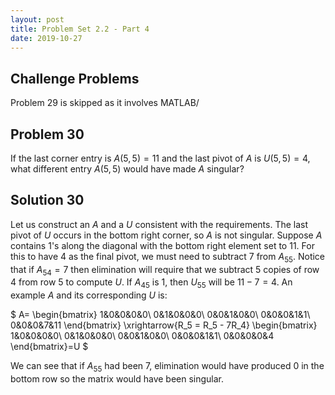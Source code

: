 ```yaml
---
layout: post
title: Problem Set 2.2 - Part 4
date: 2019-10-27
---
```

## Challenge Problems

Problem 29 is skipped as it involves MATLAB/

## Problem 30
If the last corner entry is $A(5,5) = 11$ and the last pivot of $A$ is
$U(5,5)=4$, what different entry $A(5,5)$ would have made $A$ singular?

## Solution 30
Let us construct an $A$ and a $U$ consistent with the requirements. The last
pivot of $U$ occurs in the bottom right corner, so $A$ is not singular. Suppose
$A$ contains $1$'s along the diagonal with the bottom right element set to $11$.
For this to have $4$ as the final pivot, we must need to subtract $7$
from $A_{55}$. Notice that if $A_{54} = 7$ then elimination will require that we
subtract 5 copies of row 4 from row 5 to compute $U$. If $A_{45}$ is 1, then
$U_{55}$ will be $11-7=4$. An example $A$ and its corresponding $U$ is:

$
A=
\begin{bmatrix}
1&0&0&0&0\\
0&1&0&0&0\\
0&0&1&0&0\\
0&0&0&1&1\\
0&0&0&7&11
\end{bmatrix}
\xrightarrow{R_5 = R_5 - 7R_4}
\begin{bmatrix}
1&0&0&0&0\\
0&1&0&0&0\\
0&0&1&0&0\\
0&0&0&1&1\\
0&0&0&0&4
\end{bmatrix}=U
$

We can see that if $A_{55}$ had been $7$, elimination would have produced 0 in the
bottom row so the matrix would have been singular.


